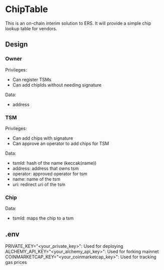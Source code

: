 # ChipTable
This is an on-chain interim solution to ERS. It will provide a simple chip lookup table for vendors. 

## Design
### Owner
Privileges:
- Can register TSMs
- Can add chipIds without needing signature

Data: 
- address

### TSM
Privileges:
- Can add chips with signature
- Can approve an operator to add chips for TSM

Data:
- tsmId: hash of the name (keccak(name))
- address: address that owns tsm
- operator: approved operator for tsm
- name: name of the tsm
- uri: redirect uri of the tsm

### Chip
Data: 
 - tsmId: maps the chip to a tsm

## .env
PRIVATE_KEY="<your_private_key>": Used for deploying
ALCHEMY_API_KEY="<your_alchemy_api_key>": Used for forking mainnet
COINMARKETCAP_KEY="<your_coinmarketcap_key>": Used for tracking gas prices
